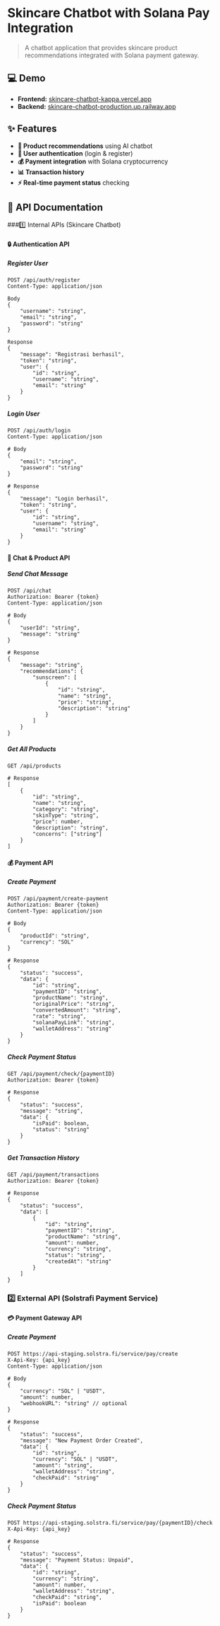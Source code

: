 # Skincare Chatbot with Solana Pay Integration

> A chatbot application that provides skincare product recommendations integrated with Solana payment gateway.

## 💻 Demo
- **Frontend:** [skincare-chatbot-kappa.vercel.app](https://skincare-chatbot-kappa.vercel.app/)
- **Backend:** [skincare-chatbot-production.up.railway.app](https://skincare-chatbot-production.up.railway.app/)

## ✨ Features
- **🤖 Product recommendations** using AI chatbot
- **🔐 User authentication** (login & register)
- **💰 Payment integration** with Solana cryptocurrency
- **📊 Transaction history**
- **⚡ Real-time payment status** checking

## 🔗 API Documentation 

###1️⃣ Internal APIs (Skincare Chatbot)

#### 🔒 Authentication API

##### Register User
```http
POST /api/auth/register
Content-Type: application/json

Body
{
    "username": "string",
    "email": "string", 
    "password": "string"
}

Response 
{
    "message": "Registrasi berhasil",
    "token": "string",
    "user": {
        "id": "string",
        "username": "string",
        "email": "string" 
    }
}
```

##### Login User
```http
POST /api/auth/login
Content-Type: application/json

# Body
{
    "email": "string",
    "password": "string"
}

# Response
{
    "message": "Login berhasil",
    "token": "string", 
    "user": {
        "id": "string",
        "username": "string",
        "email": "string"
    }
}
```

#### 💬 Chat & Product API

##### Send Chat Message
```http
POST /api/chat
Authorization: Bearer {token}
Content-Type: application/json

# Body
{
    "userId": "string",
    "message": "string"  
}

# Response
{
    "message": "string",
    "recommendations": {
        "sunscreen": [
            {
                "id": "string",
                "name": "string", 
                "price": "string",
                "description": "string"
            }
        ]
    }
}
```

##### Get All Products
```http
GET /api/products

# Response
[
    {
        "id": "string",
        "name": "string",
        "category": "string", 
        "skinType": "string",
        "price": number,
        "description": "string",
        "concerns": ["string"]
    }
]
```

#### 💰 Payment API

##### Create Payment
```http
POST /api/payment/create-payment
Authorization: Bearer {token}
Content-Type: application/json

# Body
{
    "productId": "string",
    "currency": "SOL"
}

# Response
{
    "status": "success",
    "data": {
        "id": "string",
        "paymentID": "string",
        "productName": "string",
        "originalPrice": "string", 
        "convertedAmount": "string",
        "rate": "string",
        "solanaPayLink": "string",
        "walletAddress": "string"
    }
}
```

##### Check Payment Status
```http
GET /api/payment/check/{paymentID}
Authorization: Bearer {token}

# Response
{
    "status": "success",
    "message": "string",
    "data": {
        "isPaid": boolean,
        "status": "string"
    }
}
```

##### Get Transaction History
```http
GET /api/payment/transactions
Authorization: Bearer {token}

# Response
{
    "status": "success", 
    "data": [
        {
            "id": "string",
            "paymentID": "string",
            "productName": "string",
            "amount": number,
            "currency": "string",
            "status": "string",
            "createdAt": "string"
        }
    ]
}
```

### 2️⃣ External API (Solstrafi Payment Service)

#### 💳 Payment Gateway API

##### Create Payment
```http
POST https://api-staging.solstra.fi/service/pay/create
X-Api-Key: {api_key}
Content-Type: application/json

# Body
{
    "currency": "SOL" | "USDT",
    "amount": number,
    "webhookURL": "string" // optional
}

# Response
{
    "status": "success",
    "message": "New Payment Order Created",
    "data": {
        "id": "string",
        "currency": "SOL" | "USDT",
        "amount": "string",
        "walletAddress": "string",
        "checkPaid": "string"
    }
}
```

##### Check Payment Status
```http
POST https://api-staging.solstra.fi/service/pay/{paymentID}/check
X-Api-Key: {api_key}

# Response
{
    "status": "success",
    "message": "Payment Status: Unpaid",
    "data": {
        "id": "string",
        "currency": "string",
        "amount": number,
        "walletAddress": "string",
        "checkPaid": "string",
        "isPaid": boolean
    }
}
```


